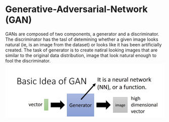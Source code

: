 # Generative-Adversarial-Network (GAN)
GANs are composed of two components, a generator and a discriminator. The discriminator has the tasl of detemining whether a given image looks natural (ie, is an image from the dataset) or looks like it has been artificially created. The task of generator is to create natiral looking images that are similar to the original data distribution, image that look natural enough to fool the discriminator.
![擷取自李弘毅課程網頁](../img/1.jpg "擷取自李弘毅課程網頁")
